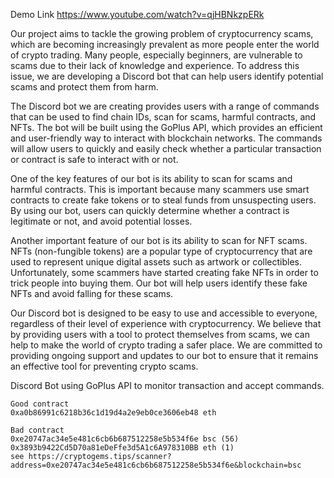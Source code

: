 Demo Link https://www.youtube.com/watch?v=qjHBNkzpERk

Our project aims to tackle the growing problem of cryptocurrency scams, which are becoming increasingly prevalent as more people enter the world of crypto trading. Many people, especially beginners, are vulnerable to scams due to their lack of knowledge and experience. To address this issue, we are developing a Discord bot that can help users identify potential scams and protect them from harm.

The Discord bot we are creating provides users with a range of commands that can be used to find chain IDs, scan for scams, harmful contracts, and NFTs. The bot will be built using the GoPlus API, which provides an efficient and user-friendly way to interact with blockchain networks. The commands will allow users to quickly and easily check whether a particular transaction or contract is safe to interact with or not.

One of the key features of our bot is its ability to scan for scams and harmful contracts. This is important because many scammers use smart contracts to create fake tokens or to steal funds from unsuspecting users. By using our bot, users can quickly determine whether a contract is legitimate or not, and avoid potential losses.

Another important feature of our bot is its ability to scan for NFT scams. NFTs (non-fungible tokens) are a popular type of cryptocurrency that are used to represent unique digital assets such as artwork or collectibles. Unfortunately, some scammers have started creating fake NFTs in order to trick people into buying them. Our bot will help users identify these fake NFTs and avoid falling for these scams.

Our Discord bot is designed to be easy to use and accessible to everyone, regardless of their level of experience with cryptocurrency. We believe that by providing users with a tool to protect themselves from scams, we can help to make the world of crypto trading a safer place. We are committed to providing ongoing support and updates to our bot to ensure that it remains an effective tool for preventing crypto scams.


Discord Bot using GoPlus API to monitor transaction and accept commands.
```
Good contract 
0xa0b86991c6218b36c1d19d4a2e9eb0ce3606eb48 eth

Bad contract 
0xe20747ac34e5e481c6cb6b687512258e5b534f6e bsc (56)
0x3893b9422Cd5D70a81eDeFfe3d5A1c6A978310BB eth (1)
see https://cryptogems.tips/scanner?address=0xe20747ac34e5e481c6cb6b687512258e5b534f6e&blockchain=bsc

```
